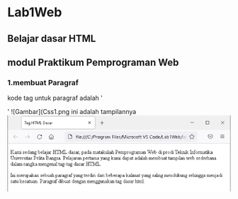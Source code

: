 # Lab1Web
## Belajar dasar HTML
## modul Praktikum Pemprograman Web

### 1.membuat Paragraf 
kode tag untuk paragraf adalah '<p>'
![Gambar](Css1.png
ini adalah tampilannya
![Gambar](Ss1.png)
